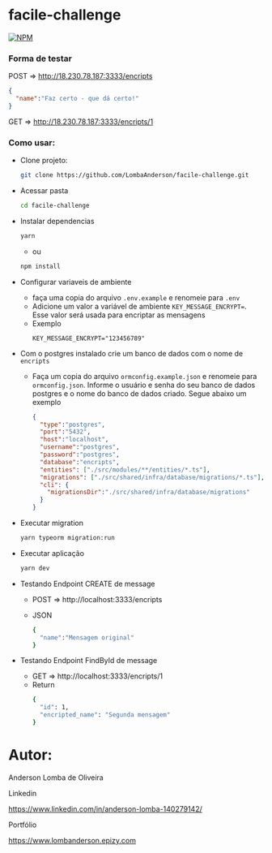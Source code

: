 # facile-challenge
[![NPM](https://img.shields.io/npm/l/react)](https://github.com/LombaAnderson/facile-challenge/blob/main/LICENSE)

### Forma de testar
POST => http://18.230.78.187:3333/encripts
  ```json
  {
    "name":"Faz certo - que dá certo!"
  }
  ```
GET => http://18.230.78.187:3333/encripts/1

### Como usar:

- Clone projeto:
  ```bash
  git clone https://github.com/LombaAnderson/facile-challenge.git
  ```
- Acessar pasta
  ```bash
  cd facile-challenge
  ```

- Instalar dependencias
  ```bash
  yarn
  ```
  - ou

  ```bash
  npm install
  ```
- Configurar variaveis de ambiente
  - faça uma copia do arquivo `.env.example` e renomeie para `.env`
  - Adicione um valor a variável de ambiente `KEY_MESSAGE_ENCRYPT=`. Esse valor será usada para encriptar as mensagens
  - Exemplo
    ```.env
    KEY_MESSAGE_ENCRYPT="123456789"
    ```
- Com o postgres instalado crie um banco de dados com o nome de `encripts`
  - Faça um copia do arquivo `ormconfig.example.json` e renomeie para `ormconfig.json`. Informe o usuário e senha do seu banco de dados postgres e o nome do banco de dados criado. Segue abaixo um exemplo
    ```json
    {
      "type":"postgres",
      "port":"5432",
      "host":"localhost",
      "username":"postgres",
      "password":"postgres",
      "database":"encripts",
      "entities": ["./src/modules/**/entities/*.ts"],
      "migrations": ["./src/shared/infra/database/migrations/*.ts"],
      "cli": {
        "migrationsDir":"./src/shared/infra/database/migrations"
      }
    }
    ```


- Executar migration

  ```bash
  yarn typeorm migration:run
  ```

- Executar aplicação

  ```bash
  yarn dev
  ```

- Testando Endpoint CREATE de message
  - POST => http://localhost:3333/encripts

  - JSON
    ```bash
    {
      "name":"Mensagem original"
    }
    ```
  
- Testando Endpoint FindById de message
  - GET => http://localhost:3333/encripts/1
  - Return
    ```bash
    {
      "id": 1,
      "encripted_name": "Segunda mensagem"
    }
    ```
    
# Autor:
Anderson Lomba de Oliveira

Linkedin

https://www.linkedin.com/in/anderson-lomba-140279142/

Portfólio

https://www.lombanderson.epizy.com

